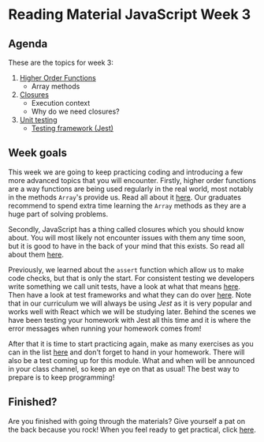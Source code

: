 # Reading Material JavaScript Week 3

## Agenda

These are the topics for week 3:

1. [Higher Order Functions](https://study.hackyourfuture.net/#/javascript/higher-order-functions)
   - Array methods
1. [Closures](https://study.hackyourfuture.net/#/javascript/closures)
   - Execution context
   - Why do we need closures?
1. [Unit testing](https://study.hackyourfuture.net/#/testing/unit-tests)
   - [Testing framework (Jest)](https://study.hackyourfuture.net/#/tools/test-framework)

## Week goals

This week we are going to keep practicing coding and introducing a few more advanced topics that you will encounter. Firstly, higher order functions are a way functions are being used regularly in the real world, most notably in the methods `Array`'s provide us. Read all about it [here](https://study.hackyourfuture.net/#/javascript/higher-order-functions). Our graduates recommend to spend extra time learning the `Array` methods as they are a huge part of solving problems.

Secondly, JavaScript has a thing called closures which you should know about. You will most likely not encounter issues with them any time soon, but it is good to have in the back of your mind that this exists. So read all about them [here](https://study.hackyourfuture.net/#/javascript/closures).

Previously, we learned about the `assert` function which allow us to make code checks, but that is only the start. For consistent testing we developers write something we call unit tests, have a look at what that means [here](https://study.hackyourfuture.net/#/testing/unit-tests). Then have a look at test frameworks and what they can do over [here](https://study.hackyourfuture.net/#/tools/test-framework). Note that in our curriculum we will always be using _Jest_ as it is very popular and works well with React which we will be studying later. Behind the scenes we have been testing your homework with Jest all this time and it is where the error messages when running your homework comes from!

After that it is time to start practicing again, make as many exercises as you can in the list [here](./MAKEME.md) and don't forget to hand in your homework. There will also be a test coming up for this module. What and when will be announced in your class channel, so keep an eye on that as usual! The best way to prepare is to keep programming!

## Finished?

Are you finished with going through the materials? Give yourself a pat on the back because you rock! When you feel ready to get practical, click [here](./MAKEME.md).
